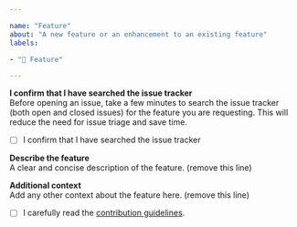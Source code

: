 ```yaml
---

name: "Feature"
about: "A new feature or an enhancement to an existing feature"
labels:

- "🎉 Feature"

---
```


**I confirm that I have searched the issue tracker**  
Before opening an issue, take a few minutes to search the issue tracker (both open and closed issues) for the feature you are requesting. This will reduce the need for issue triage and save time.

 - [ ] I confirm that I have searched the issue tracker

**Describe the feature**  
A clear and concise description of the feature. (remove this line)

**Additional context**  
Add any other context about the feature here. (remove this line)

- [ ] I carefully read the [contribution guidelines](https://codeberg.org/gitnex/GitNex/wiki/Contributing).